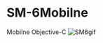 # SM-6Mobilne
Mobilne Objective-C
![SM6gif](https://github.com/Bartolomeo26/SM-6Mobilne/assets/64313992/22693d48-a9fd-4e86-a330-6c859d4942b7)
